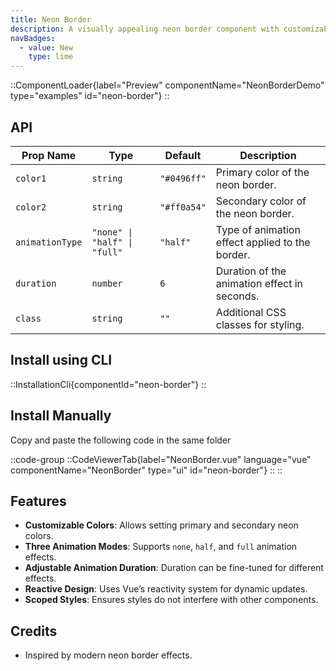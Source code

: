 ```yaml
---
title: Neon Border
description: A visually appealing neon border component with customizable animations and colors.
navBadges:
  - value: New
    type: lime
---
```


::ComponentLoader{label="Preview" componentName="NeonBorderDemo" type="examples" id="neon-border"}
::

## API

| Prop Name       | Type                         | Default     | Description                                     |
| --------------- | ---------------------------- | ----------- | ----------------------------------------------- |
| `color1`        | `string`                     | `"#0496ff"` | Primary color of the neon border.               |
| `color2`        | `string`                     | `"#ff0a54"` | Secondary color of the neon border.             |
| `animationType` | `"none" \| "half" \| "full"` | `"half"`    | Type of animation effect applied to the border. |
| `duration`      | `number`                     | `6`         | Duration of the animation effect in seconds.    |
| `class`         | `string`                     | `""`        | Additional CSS classes for styling.             |

## Install using CLI

::InstallationCli{componentId="neon-border"}
::

## Install Manually

Copy and paste the following code in the same folder

::code-group
::CodeViewerTab{label="NeonBorder.vue" language="vue" componentName="NeonBorder" type="ui" id="neon-border"}
::
::

## Features

- **Customizable Colors**: Allows setting primary and secondary neon colors.
- **Three Animation Modes**: Supports `none`, `half`, and `full` animation effects.
- **Adjustable Animation Duration**: Duration can be fine-tuned for different effects.
- **Reactive Design**: Uses Vue’s reactivity system for dynamic updates.
- **Scoped Styles**: Ensures styles do not interfere with other components.

## Credits

- Inspired by modern neon border effects.
